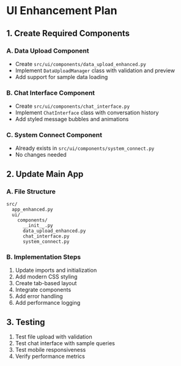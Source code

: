 # UI Enhancement Plan

## 1. Create Required Components

### A. Data Upload Component
- Create `src/ui/components/data_upload_enhanced.py`
- Implement `DataUploadManager` class with validation and preview
- Add support for sample data loading

### B. Chat Interface Component
- Create `src/ui/components/chat_interface.py`
- Implement `ChatInterface` class with conversation history
- Add styled message bubbles and animations

### C. System Connect Component
- Already exists in `src/ui/components/system_connect.py`
- No changes needed

## 2. Update Main App

### A. File Structure
```
src/
  app_enhanced.py
  ui/
    components/
      __init__.py
      data_upload_enhanced.py
      chat_interface.py
      system_connect.py
```

### B. Implementation Steps
1. Update imports and initialization
2. Add modern CSS styling
3. Create tab-based layout
4. Integrate components
5. Add error handling
6. Add performance logging

## 3. Testing
1. Test file upload with validation
2. Test chat interface with sample queries
3. Test mobile responsiveness
4. Verify performance metrics